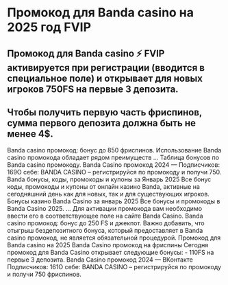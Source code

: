 # Промокод для Banda casino на 2025 год FVIP

## Промокод для Banda casino ⚡️ FVIP активируется при регистрации (вводится в специальное поле) и открывает для новых игроков 750FS на первые 3 депозита.

## Чтобы получить первую часть фриспинов, сумма первого депозита должна быть не менее 4$.




Banda casino промокод: бонус до 850 фриспинов. Использование Banda casino промокода обладает рядом преимуществ ... Таблица бонусов по Banda casino промокоду. Banda Casino промокод 2024 — Подписчиков: 169О себе: BANDA CASINO – регистрируйся по промокоду и получи 750. Banda бонусы, коды, промокоды и купоны за Январь 2025 Все бонус коды, промокоды и купоны от онлайн казино Banda, активные на сегодняшний день как для новых, так и для существующих игроков. Бонусы казино Banda Casino за январь 2025 Все бонусы и промокоды в Banda Casino 2025. ... Для активации промокода вам необходимо ввести его в соответствующее поле на сайте Banda Casino. Banda casino промокод: бонус до 250 FS и джекпот. Важно добавить, что отыгрыш бездепозитного бонуса, который предоставляет в Banda casino промокод, не является обязательной процедурой. Промокод для Banda casino на 2025 Banda Casino промокод на фриспины Сегодня промокод для Banda Casino открывает следующие бонусы: - 110FS на первые 3 депозита. Banda Casino промокод 2024 — ВКонтакте Подписчиков: 161О себе: BANDA CASINO – регистрируйся по промокоду и получи 750 фриспинов.

